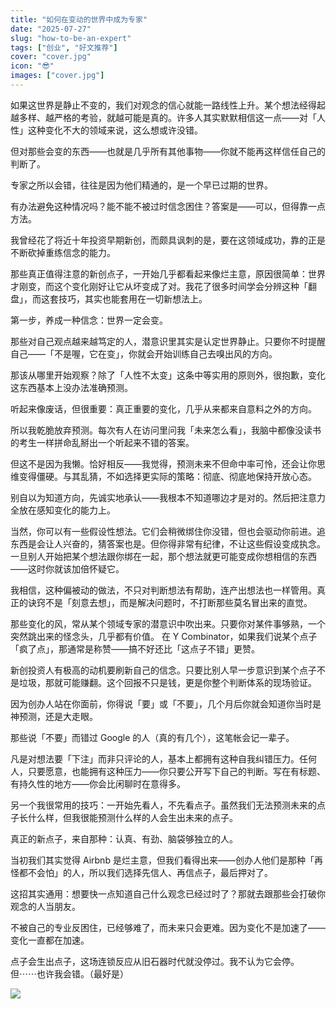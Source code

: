 ```yaml
---
title: "如何在变动的世界中成为专家"
date: "2025-07-27"
slug: "how-to-be-an-expert"
tags: ["创业", "好文推荐"]
cover: "cover.jpg"
icon: "😎"
images: ["cover.jpg"]
---
```

如果这世界是静止不变的，我们对观念的信心就能一路线性上升。某个想法经得起越多样、越严格的考验，就越可能是真的。许多人其实默默相信这一点——对「人性」这种变化不大的领域来说，这么想或许没错。



但对那些会变的东西——也就是几乎所有其他事物——你就不能再这样信任自己的判断了。



专家之所以会错，往往是因为他们精通的，是一个早已过期的世界。



有办法避免这种情况吗？能不能不被过时信念困住？答案是——可以，但得靠一点方法。



我曾经花了将近十年投资早期新创，而颇具讽刺的是，要在这领域成功，靠的正是不断砍掉重练信念的能力。



那些真正值得注意的新创点子，一开始几乎都看起来像烂主意，原因很简单：世界才刚变，而这个变化刚好让它从坏变成了对。我花了很多时间学会分辨这种「翻盘」，而这套技巧，其实也能套用在一切新想法上。



第一步，养成一种信念：世界一定会变。



那些对自己观点越来越笃定的人，潜意识里其实是认定世界静止。只要你不时提醒自己——「不是喔，它在变」，你就会开始训练自己去嗅出风的方向。



那该从哪里开始观察？除了「人性不太变」这条中等实用的原则外，很抱歉，变化这东西基本上没办法准确预测。



听起来像废话，但很重要：真正重要的变化，几乎从来都来自意料之外的方向。



所以我乾脆放弃预测。每次有人在访问里问我「未来怎么看」，我脑中都像没读书的考生一样拼命乱掰出一个听起来不错的答案。



但这不是因为我懒。恰好相反——我觉得，预测未来不但命中率可怜，还会让你思维变得僵硬。与其乱猜，不如选择更实际的策略：彻底、彻底地保持开放心态。



别自以为知道方向，先诚实地承认——我根本不知道哪边才是对的。然后把注意力全放在感知变化的能力上。



当然，你可以有一些假设性想法。它们会稍微绑住你没错，但也会驱动你前进。追东西是会让人兴奋的，猜答案也是。但你得非常有纪律，不让这些假设变成执念。
一旦别人开始把某个想法跟你绑在一起，那个想法就更可能变成你想相信的东西——这时你就该加倍怀疑它。



我相信，这种偏被动的做法，不只对判断想法有帮助，连产出想法也一样管用。真正的诀窍不是「刻意去想」，而是解决问题时，不打断那些莫名冒出来的直觉。



那些变化的风，常从某个领域专家的潜意识中吹出来。只要你对某件事够熟，一个突然跳出来的怪念头，几乎都有价值。
在 Y Combinator，如果我们说某个点子「疯了点」，那通常是称赞——搞不好还比「这点子不错」更赞。



新创投资人有极高的动机要刷新自己的信念。只要比别人早一步意识到某个点子不是垃圾，那就可能赚翻。这个回报不只是钱，更是你整个判断体系的现场验证。



因为创办人站在你面前，你得说「要」或「不要」，几个月后你就会知道你当时是神预测，还是大走眼。



那些说「不要」而错过 Google 的人（真的有几个），这笔帐会记一辈子。



凡是对想法要「下注」而非只评论的人，基本上都拥有这种自我纠错压力。任何人，只要愿意，也能拥有这种压力——你只要公开写下自己的判断。写在有标题、有持久性的地方——你会比闲聊时在意得多。



另一个我很常用的技巧：一开始先看人，不先看点子。虽然我们无法预测未来的点子长什么样，但我很能预测什么样的人会生出未来的点子。



真正的新点子，来自那种：认真、有劲、脑袋够独立的人。



当初我们其实觉得 Airbnb 是烂主意，但我们看得出来——创办人他们是那种「再怪都不会怕」的人，所以我们选择先信人、再信点子，最后押对了。



这招其实通用：想要快一点知道自己什么观念已经过时了？那就去跟那些会打破你观念的人当朋友。



不被自己的专业反困住，已经够难了，而未来只会更难。因为变化不是加速了——变化一直都在加速。



点子会生出点子，这场连锁反应从旧石器时代就没停过。我不认为它会停。
但⋯⋯也许我会错。（最好是）




![](https://prod-files-secure.s3.us-west-2.amazonaws.com/112d0858-5090-4d34-a606-b75eb8d65fd2/46476355-9cf3-4e99-9b7a-3531bc426380/1000202064.png?X-Amz-Algorithm=AWS4-HMAC-SHA256&X-Amz-Content-Sha256=UNSIGNED-PAYLOAD&X-Amz-Credential=ASIAZI2LB466RISRU62E%2F20250929%2Fus-west-2%2Fs3%2Faws4_request&X-Amz-Date=20250929T151331Z&X-Amz-Expires=3600&X-Amz-Security-Token=IQoJb3JpZ2luX2VjEE8aCXVzLXdlc3QtMiJGMEQCIEi%2B0Kd%2FZJm6GuPWdUNbkBT%2F991WFoshSptSRu477pYoAiBOYDjoNdZbiQEn59xCY1T4QYVm%2BUMw0Vxq6hkygoPGoCqIBAjY%2F%2F%2F%2F%2F%2F%2F%2F%2F%2F8BEAAaDDYzNzQyMzE4MzgwNSIMkARZaPBzG1Hxf2n2KtwDRbpapKXIH5yJ%2FvHE2qwWEnfop0tyldR1QMBGwKOyfi3lAz8sVoGLgw6pkHG4wRYVY9iN2wYIzz7skIWyeFdWSpvuQXZu%2FmhZyc8X%2FD2jFOYoHdBt3cmMv7F7BeNicZJEKhsl4aUb74tKIC0PlCDYNFzytC3Y03mrMf4vL%2FzkYWRZmAkTYBlVZXUjbBtF2xIQIWP2SU8AHZXEB%2FMHzOAviM4C4pgMfrCk3P6R%2FkbiKv2bVqqi8zmKDpwDsGm4ur9pIBP3mWpxtl%2Fg9zunR4MIgq0SFYfXRormMBLylEokLesBgwsrYoFAZN6OPchBg92SCjJ2L5IRc9NmSVUK5ywT0FmiJQoG07W%2FbK4D3iPHHhoUmvFoZyXhMwvLLDHA9NE3uKHwsBy5Jt2tAKOOoQpt%2BFzp2XsgVUs%2Bd2kGhU3H95B00Y5dx2RkAtkp%2BUj5KhMGU0t7PWcvw7HHWe3cyZ0tJ2CZHDZbl6L4OzQUpcul706eF8cnYVvdBMmQy31oWwH2riIoGIWpNQvSu94rmuBf5gChTSAKlV9kbJJH5kctO6Z7bJ3fEHTrYYQq9Qdu2kyv%2BvVsqivOJeNgvdZKHzD9zgeCyKLs7elkuTcavOiAVDvhylsOJT4PBR1KaeMwl7TqxgY6pgG%2Fpv%2BJFhNyYSDsb5ZL2PQ7Lx1rEL5neRQx1j%2FyUZpXL0QkE20pcEH%2BzxAQguCSpmaAe6KfmKrdmPYJdSN%2BKtQ3SBtARnQJPF9lziljKqPCTiAFRMkK9CAehaFojcwTqhoZ6OGD2qnltV7ZLbLkQWscq9MnWD%2B63AchI51ayv9uLlaiYvj%2F7TcNvt9OdPZo45s1fTskTQeeaEAp43KnP5nNdJKL3IbQ&X-Amz-Signature=1425c79ba855804b99d6fbaf339f1c1705021a09b1f709401be8296f8a0ef765&X-Amz-SignedHeaders=host&x-amz-checksum-mode=ENABLED&x-id=GetObject)

